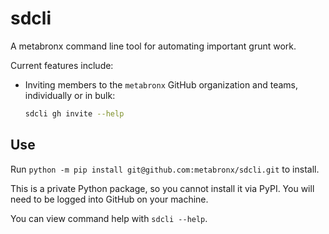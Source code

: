 # sdcli

A metabronx command line tool for automating important grunt work.

Current features include:

- Inviting members to the `metabronx` GitHub organization and teams, individually or in bulk:

  ```bash
  sdcli gh invite --help
  ````

## Use

Run `python -m pip install git@github.com:metabronx/sdcli.git` to install.

This is a private Python package, so you cannot install it via PyPI. You will need to be logged into GitHub on your machine.

You can view command help with `sdcli --help`.
